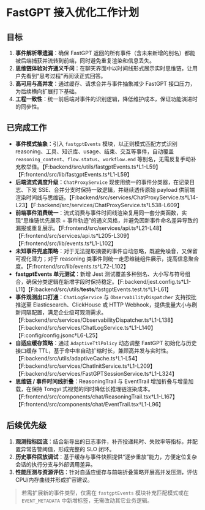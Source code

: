 # FastGPT 接入优化工作计划

## 目标

1. **事件解析零遗漏**：确保 FastGPT 返回的所有事件（含未来新增的别名）都能被后端捕获并流转到前端，同时避免重复渲染和信息丢失。
2. **思维链体验对齐通义千问**：在聊天界面中以时间线形式展示实时思维链，让用户先看到“思考过程”再阅读正式回答。
3. **高可用与高并发**：通过缓存、请求合并与事件抽象减少 FastGPT 接口压力，为后续横向扩展打下基础。
4. **工程一致性**：统一前后端对事件的识别逻辑，降低维护成本，保证功能演进时的同步性。

## 已完成工作

- **事件模式抽象**：引入 `fastgptEvents` 模块，以正则模式匹配方式识别 reasoning、工具、知识库、usage、结束、交互等事件，自动覆盖 `reasoning_content`、`flow.status`、`workflow.end` 等别名，无需反复手动补充枚举值。【F:backend/src/utils/fastgptEvents.ts†L1-L59】【F:frontend/src/lib/fastgptEvents.ts†L1-L59】
- **后端流式调度升级**：`ChatProxyService` 现使用统一的事件分类器，在记录日志、下发 SSE、合并分支时保持一致逻辑，并继续透传原始 payload 供前端渲染时间线与思维链。【F:backend/src/services/ChatProxyService.ts†L14-L23】【F:backend/src/services/ChatProxyService.ts†L538-L609】
- **前端事件消费统一**：流式消费与事件时间线渲染复用同一套分类函数，实现“思维链优先展示 + 事件轨迹”的通义风格，并避免因新事件命名差异导致的漏报或重复展示。【F:frontend/src/services/api.ts†L21-L48】【F:frontend/src/services/api.ts†L205-L309】【F:frontend/src/lib/events.ts†L1-L102】
- **未知事件兜底策略**：对于无法提取摘要的事件自动忽略，既避免噪音，又保留可视化潜力；对于 reasoning 类事件则统一走思维链组件展示，提高信息聚合度。【F:frontend/src/lib/events.ts†L72-L102】
- **fastgptEvents 单元测试**：新增 Jest 测试覆盖多种别名、大小写与符号组合，确保分类逻辑在新增字段时保持稳定。【F:backend/jest.config.ts†L1-L11】【F:backend/src/utils/__tests__/fastgptEvents.test.ts†L1-L61】
- **事件观测出口打通**：`ChatLogService` 与 `ObservabilityDispatcher` 支持按批推送至 Elasticsearch、ClickHouse 或 HTTP Webhook，提供批量大小与刷新间隔配置，满足企业级可观测需求。【F:backend/src/services/ObservabilityDispatcher.ts†L1-L138】【F:backend/src/services/ChatLogService.ts†L1-L140】【F:config/config.jsonc†L6-L25】
- **自适应缓存策略**：通过 `AdaptiveTtlPolicy` 动态调整 FastGPT 初始化与历史接口缓存 TTL，基于命中率自动扩缩时长，兼顾高并发与实时性。【F:backend/src/utils/adaptiveCache.ts†L1-L54】【F:backend/src/services/ChatInitService.ts†L1-L209】【F:backend/src/services/FastGPTSessionService.ts†L1-L324】
- **思维链 / 事件时间线折叠**：ReasoningTrail 与 EventTrail 增加折叠与增量加载，在保持 Tongyi 式视觉的同时降低长推理链渲染成本。【F:frontend/src/components/chat/ReasoningTrail.tsx†L1-L167】【F:frontend/src/components/chat/EventTrail.tsx†L1-L96】

## 后续优先级

1. **观测指标回流**：结合新导出的日志事件，补齐投递耗时、失败率等指标，并配置异常告警阈值，形成完整的 SLO 闭环。
2. **历史事件回放调试**：基于缓存与事件快照提供“逐步重放”能力，方便定位复杂会话的执行分支与外部调用差异。
3. **性能压测与资源评估**：针对自适应缓存与前端折叠策略开展高并发压测，评估 CPU/内存曲线并形成扩容建议。

> 若需扩展新的事件类型，仅需在 `fastgptEvents` 模块补充匹配模式或在 `EVENT_METADATA` 中新增标签，无需改动其它业务逻辑。

